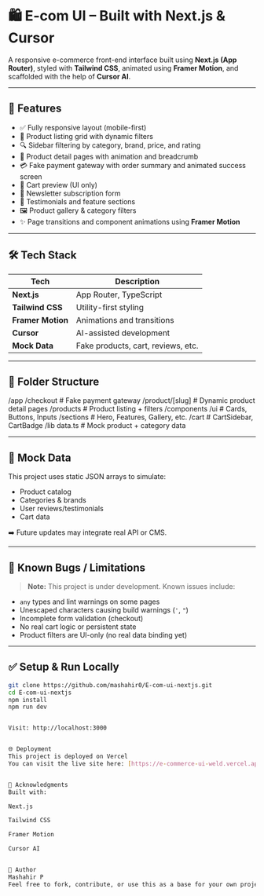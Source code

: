 # 🛍️ E-com UI – Built with Next.js & Cursor

A responsive e-commerce front-end interface built using **Next.js (App Router)**, styled with **Tailwind CSS**, animated using **Framer Motion**, and scaffolded with the help of **Cursor AI**.

---

## 🚀 Features

- ✅ Fully responsive layout (mobile-first)
- 🛒 Product listing grid with dynamic filters
- 🔍 Sidebar filtering by category, brand, price, and rating
- 🎯 Product detail pages with animation and breadcrumb
- 💳 Fake payment gateway with order summary and animated success screen
- 🧾 Cart preview (UI only)
- 💌 Newsletter subscription form
- 🧠 Testimonials and feature sections
- 🖼️ Product gallery & category filters
- ✨ Page transitions and component animations using **Framer Motion**

---

## 🛠️ Tech Stack

| Tech        | Description                            |
|-------------|----------------------------------------|
| **Next.js** | App Router, TypeScript                 |
| **Tailwind CSS** | Utility-first styling             |
| **Framer Motion** | Animations and transitions       |
| **Cursor**   | AI-assisted development               |
| **Mock Data** | Fake products, cart, reviews, etc.   |

---

## 📁 Folder Structure




/app
/checkout # Fake payment gateway
/product/[slug] # Dynamic product detail pages
/products # Product listing + filters
/components
/ui # Cards, Buttons, Inputs
/sections # Hero, Features, Gallery, etc.
/cart # CartSidebar, CartBadge
/lib
data.ts # Mock product + category data



---

## 🧪 Mock Data

This project uses static JSON arrays to simulate:

- Product catalog
- Categories & brands
- User reviews/testimonials
- Cart data

➡️ Future updates may integrate real API or CMS.

---

## 🐞 Known Bugs / Limitations

> **Note:** This project is under development. Known issues include:

- `any` types and lint warnings on some pages
- Unescaped characters causing build warnings (`'`, `"`)
- Incomplete form validation (checkout)
- No real cart logic or persistent state
- Product filters are UI-only (no real data binding yet)

---

## ✅ Setup & Run Locally

```bash
git clone https://github.com/mashahir0/E-com-ui-nextjs.git
cd E-com-ui-nextjs
npm install
npm run dev


Visit: http://localhost:3000


🌐 Deployment
This project is deployed on Vercel
You can visit the live site here: [https://e-commerce-ui-weld.vercel.app/]


🤝 Acknowledgments
Built with:

Next.js

Tailwind CSS

Framer Motion

Cursor AI


🧠 Author
Mashahir P
Feel free to fork, contribute, or use this as a base for your own project.
